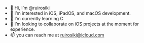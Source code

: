 - 👋 Hi, I’m @ruirosiki
- 👀 I’m interested in iOS, iPadOS, and macOS development.
- 🌱 I’m currently learning C
- 💞️ I’m looking to collaborate on iOS projects at the moment for experience.
- 📫 you can reach me at ruirosiki@icloud.com

<!---
ruirosiki/ruirosiki is a ✨ special ✨ repository because its `README.md` (this file) appears on your GitHub profile.
You can click the Preview link to take a look at your changes.
--->
